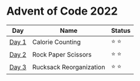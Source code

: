 # Advent of Code 2022

|Day|Name|Status|
|---|---|---|
[Day 1](https://github.com/ukalto/AdventOfCode2022/blob/main/Day01/day01.rb)|Calorie Counting|⭐ ⭐|
[Day 2](https://github.com/ukalto/AdventOfCode2022/blob/main/Day02/day02.rb)|Rock Paper Scissors|⭐ ⭐|
[Day 3](https://github.com/ukalto/AdventOfCode2022/blob/main/Day03/day03.rb)|Rucksack Reorganization|⭐ ⭐|


